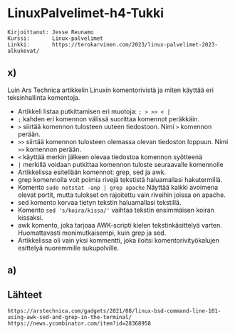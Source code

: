 # LinuxPalvelimet-h4-Tukki
    Kirjoittanut: Jesse Reunamo
    Kurssi:       Linux-palvelimet
    Linkki:       https://terokarvinen.com/2023/linux-palvelimet-2023-alkukevat/

## x)
Luin Ars Technica artikkelin Linuxin komentorivistä ja miten käyttää eri teksinhallinta komentoja.

- Artikkeli listaa putkittamisen eri muotoja: `; > >> < |`
- `;` kahden eri komennon välissä suorittaa komennot peräkkäin.
- `>` siirtää komennon tulosteen uuteen tiedostoon. Nimi `>` komennon perään.
- `>>` siirtää komennon tulosteen olemassa olevan tiedoston loppuun. Nimi `>>` komennon perään.
- `<` käyttää merkin jälkeen olevaa tiedostoa komennon syötteenä
- `|` merkillä voidaan putkittaa komennon tuloste seuraavalle komennolle
- Artikkelissa esitellään komennot: grep, sed ja awk.
- grep komennolla voit poimia rivejä tekstistä haluamallasi hakutermillä.
- Komento `sudo netstat -anp | grep apache` Näyttää kaikki avoimena olevat portit, mutta tulokset on rajoitettu vain riveihin joissa on apache.
- sed komento korvaa tietyn tekstin haluamallasi tekstillä. 
- Komento `sed 's/koira/kissa/'` vaihtaa tekstin ensimmäisen koiran kissaksi.
- awk komento, joka tarjoaa AWK-scripti kielen tekstinkäsittelyä varten. Huomattavasti monimutkaisempi, kuin grep ja sed.
- Artikkelissa oli vain yksi kommentti, joka iloitsi komentorivityökalujen esittelyä nuoremmille sukupolville. 

## a)




## Lähteet

    https://arstechnica.com/gadgets/2021/08/linux-bsd-command-line-101-using-awk-sed-and-grep-in-the-terminal/
    https://news.ycombinator.com/item?id=28368958

